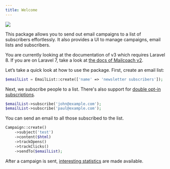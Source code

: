 ```yaml
---
title: Welcome
---
```


![](https://mailcoach.app/images/docs/v3/package/welcome.png)

This package allows you to send out email campaigns to a list of subscribers effortlessly. It also provides a UI to manage campaigns, email lists and subscribers.

You are currently looking at the documentation of v3 which requires Laravel 8. If you are on Laravel 7, take a look at [the docs of Mailcoach v2](/docs/v2/app/general/welcome).

Let’s take a quick look at how to use the package. First, create an email list:

```php
$emailList = EmailList::create(['name' => 'newsletter subscribers']);
```

Next, we subscribe people to a list. There's also support for [double opt-in subscriptions](/docs/v3/package/working-with-lists/using-double-opt-in).

```php
$emailList->subscribe('john@example.com');
$emailList->subscribe('paul@example.com');
```

You can send an email to all those subscribed to the list.

```php
Campaign::create()
    ->subject('test')
    ->content($html)
    ->trackOpens()
    ->trackClicks()
    ->sendTo($emailList);
```

After a campaign is sent, [interesting statistics](/docs/v3/package/working-with-campaigns/viewing-statistics-of-a-sent-campaign) are made available.


